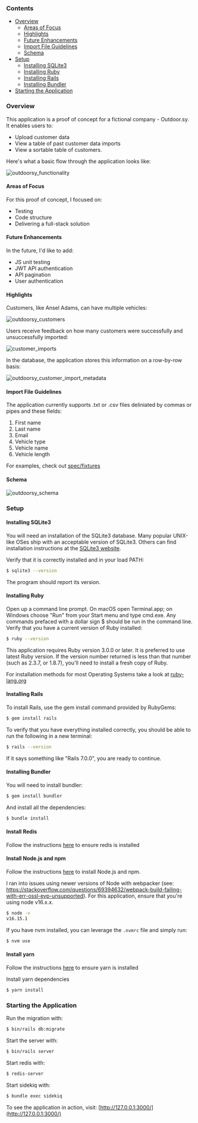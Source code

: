 ### Contents
- [Overview](#overview)
    * [Areas of Focus](#areas-of-focus)
    * [Highlights](#highlights)
    * [Future Enhancements](#future-enhancements)
    * [Import File Guidelines](#import-file-guidelines)
    * [Schema](#schema)
- [Setup](#setup)
  * [Installing SQLite3](#installing-sqlite3)
  * [Installing Ruby](#installing-ruby)
  * [Installing Rails](#installing-rails)
  * [Installing Bundler](#installing-bundler)
- [Starting the Application](#starting-the-application)

### Overview

This application is a proof of concept for a fictional company - Outdoor.sy. It enables users to:
- Upload customer data
- View a table of past customer data imports
- View a sortable table of customers.

Here's what a basic flow through the application looks like:

![outdoorsy_functionality](https://user-images.githubusercontent.com/6363316/171666336-c94a1371-b152-4d03-8998-37f7439e70c3.gif)

#### Areas of Focus
For this proof of concept, I focused on:
- Testing
- Code structure
- Delivering a full-stack solution

#### Future Enhancements
In the future, I'd like to add:
- JS unit testing
- JWT API authentication
- API pagination
- User authentication

#### Highlights
Customers, like Ansel Adams, can have multiple vehicles:

![outdoorsy_customers](https://user-images.githubusercontent.com/6363316/171668131-dccbbe78-0d9c-427c-bdf1-f992763345a9.png)

Users receive feedback on how many customers were successfully and unsuccessfully imported:

![customer_imports](https://user-images.githubusercontent.com/6363316/171684121-f1be9903-34bb-4a51-b03f-2cbd877059ce.png)

In the database, the application stores this information on a row-by-row basis:

![outdoorsy_customer_import_metadata](https://user-images.githubusercontent.com/6363316/171684203-6adccf97-4dc0-4b77-8a34-a00e12cd11c3.png)

#### Import File Guidelines
The application currently supports .txt or .csv files deliniated by commas or pipes and these fields:
1. First name
2. Last name
3. Email
4. Vehicle type
5. Vehicle name
6. Vehicle length

For examples, check out [spec/fixtures](https://github.com/patwey/outdoorsy/tree/main/spec/fixtures)

#### Schema

![outdoorsy_schema](https://user-images.githubusercontent.com/6363316/171674484-4557c121-82c4-4d30-8ac6-711ba9cbebe0.png)

### Setup

#### Installing SQLite3
You will need an installation of the SQLite3 database. Many popular UNIX-like OSes ship with an acceptable version of SQLite3. Others can find installation instructions at the [SQLite3 website](https://www.sqlite.org/index.html).

Verify that it is correctly installed and in your load PATH:

```bash
$ sqlite3 --version
```

The program should report its version.

#### Installing Ruby
Open up a command line prompt. On macOS open Terminal.app; on Windows choose "Run" from your Start menu and type cmd.exe. Any commands prefaced with a dollar sign $ should be run in the command line. Verify that you have a current version of Ruby installed:

```bash
$ ruby --version
```

This application requires Ruby version 3.0.0 or later. It is preferred to use latest Ruby version. If the version number returned is less than that number (such as 2.3.7, or 1.8.7), you'll need to install a fresh copy of Ruby.

For installation methods for most Operating Systems take a look at [ruby-lang.org](https://www.ruby-lang.org/en/documentation/installation/)

#### Installing Rails
To install Rails, use the gem install command provided by RubyGems:

```bash
$ gem install rails
```

To verify that you have everything installed correctly, you should be able to run the following in a new terminal:

```bash
$ rails --version
```

If it says something like "Rails 7.0.0", you are ready to continue.

#### Installing Bundler
You will need to install bundler:

```bash
$ gem install bundler
```
And install all the dependencies:

```bash
$ bundle install
```

#### Install Redis

Follow the instructions [here](https://redis.io/docs/getting-started/) to ensure redis is installed

#### Install Node.js and npm

Follow the instructions [here](https://docs.npmjs.com/downloading-and-installing-node-js-and-npm) to install Node.js and npm. 

I ran into issues using newer versions of Node with webpacker (see: https://stackoverflow.com/questions/69394632/webpack-build-failing-with-err-ossl-evp-unsupported). For this application, ensure that you're using node v16.x.x.

```bash
$ node -v
v16.15.1
```

If you have nvm installed, you can leverage the `.nvmrc` file and simply run:
```bash
$ nvm use
```

#### Install yarn
Follow the instructions [here](https://classic.yarnpkg.com/lang/en/docs/install/#mac-stable) to ensure yarn is installed

Install yarn dependencies
```bash
$ yarn install
```

### Starting the Application
Run the migration with:
```bash
$ bin/rails db:migrate
```

Start the server with:
```bash
$ bin/rails server
```

Start redis with:
```bash
$ redis-server
```

Start sidekiq with:
```bash
$ bundle exec sidekiq
```

To see the application in action, visit: [http://127.0.0.1:3000/](http://127.0.0.1:3000/)
